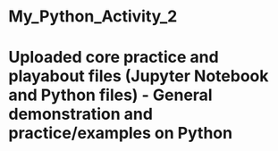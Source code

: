 # My_Python_Activity_2
# Uploaded core practice and playabout files (Jupyter Notebook and Python files) - General demonstration and practice/examples on Python
